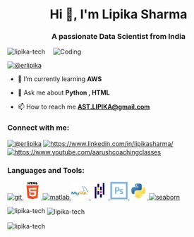 <h1 align="center">Hi 👋, I'm Lipika Sharma</h1>
<h3 align="center">A passionate Data Scientist from India</h3>
<img align="right" alt="Coding" width="400" src="https://www.pinterest.com/pin/488429522091462843/">

<p align="left"> <img src="https://komarev.com/ghpvc/?username=lipika-tech&label=Profile%20views&color=0e75b6&style=flat" alt="lipika-tech" /> </p>

<p align="left"> <a href="https://twitter.com/@erlipika" target="blank"><img src="https://img.shields.io/twitter/follow/@erlipika?logo=twitter&style=for-the-badge" alt="@erlipika" /></a> </p>

- 🌱 I’m currently learning **AWS**

- 💬 Ask me about **Python , HTML**

- 📫 How to reach me **AST.LIPIKA@gmail.com**

<h3 align="left">Connect with me:</h3>
<p align="left">
<a href="https://twitter.com/@erlipika" target="blank"><img align="center" src="https://raw.githubusercontent.com/rahuldkjain/github-profile-readme-generator/master/src/images/icons/Social/twitter.svg" alt="@erlipika" height="30" width="40" /></a>
<a href="https://linkedin.com/in/https://www.linkedin.com/in/lipikasharma/" target="blank"><img align="center" src="https://raw.githubusercontent.com/rahuldkjain/github-profile-readme-generator/master/src/images/icons/Social/linked-in-alt.svg" alt="https://www.linkedin.com/in/lipikasharma/" height="30" width="40" /></a>
<a href="https://www.youtube.com/c/https://www.youtube.com/aarushcoachingclasses" target="blank"><img align="center" src="https://raw.githubusercontent.com/rahuldkjain/github-profile-readme-generator/master/src/images/icons/Social/youtube.svg" alt="https://www.youtube.com/aarushcoachingclasses" height="30" width="40" /></a>
</p>

<h3 align="left">Languages and Tools:</h3>
<p align="left"> <a href="https://git-scm.com/" target="_blank" rel="noreferrer"> <img src="https://www.vectorlogo.zone/logos/git-scm/git-scm-icon.svg" alt="git" width="40" height="40"/> </a> <a href="https://www.w3.org/html/" target="_blank" rel="noreferrer"> <img src="https://raw.githubusercontent.com/devicons/devicon/master/icons/html5/html5-original-wordmark.svg" alt="html5" width="40" height="40"/> </a> <a href="https://www.mathworks.com/" target="_blank" rel="noreferrer"> <img src="https://upload.wikimedia.org/wikipedia/commons/2/21/Matlab_Logo.png" alt="matlab" width="40" height="40"/> </a> <a href="https://www.mysql.com/" target="_blank" rel="noreferrer"> <img src="https://raw.githubusercontent.com/devicons/devicon/master/icons/mysql/mysql-original-wordmark.svg" alt="mysql" width="40" height="40"/> </a> <a href="https://pandas.pydata.org/" target="_blank" rel="noreferrer"> <img src="https://raw.githubusercontent.com/devicons/devicon/2ae2a900d2f041da66e950e4d48052658d850630/icons/pandas/pandas-original.svg" alt="pandas" width="40" height="40"/> </a> <a href="https://www.photoshop.com/en" target="_blank" rel="noreferrer"> <img src="https://raw.githubusercontent.com/devicons/devicon/master/icons/photoshop/photoshop-line.svg" alt="photoshop" width="40" height="40"/> </a> <a href="https://www.python.org" target="_blank" rel="noreferrer"> <img src="https://raw.githubusercontent.com/devicons/devicon/master/icons/python/python-original.svg" alt="python" width="40" height="40"/> </a> <a href="https://seaborn.pydata.org/" target="_blank" rel="noreferrer"> <img src="https://seaborn.pydata.org/_images/logo-mark-lightbg.svg" alt="seaborn" width="40" height="40"/> </a> </p>

<p><img align="left" src="https://github-readme-stats.vercel.app/api/top-langs?username=lipika-tech&show_icons=true&locale=en&layout=compact" alt="lipika-tech" /></p>

<p>&nbsp;<img align="center" src="https://github-readme-stats.vercel.app/api?username=lipika-tech&show_icons=true&locale=en" alt="lipika-tech" /></p>

<p><img align="center" src="https://github-readme-streak-stats.herokuapp.com/?user=lipika-tech&" alt="lipika-tech" /></p>
